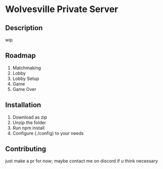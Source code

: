 # Wolvesville Private Server

## Description
wip

## Roadmap
1. Matchmaking
2. Lobby
3. Lobby Setup
4. Game
5. Game Over

## Installation
1. Download as zip
2. Unzip the folder
3. Run npm install
4. Configure (./config) to your needs

## Contributing
just make a pr for now; maybe contact me on discord if u think necessary
